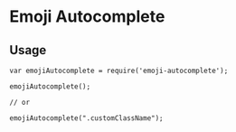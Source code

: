 # Emoji Autocomplete

## Usage

```
var emojiAutocomplete = require('emoji-autocomplete');

emojiAutocomplete();

// or

emojiAutocomplete(".customClassName");
```
